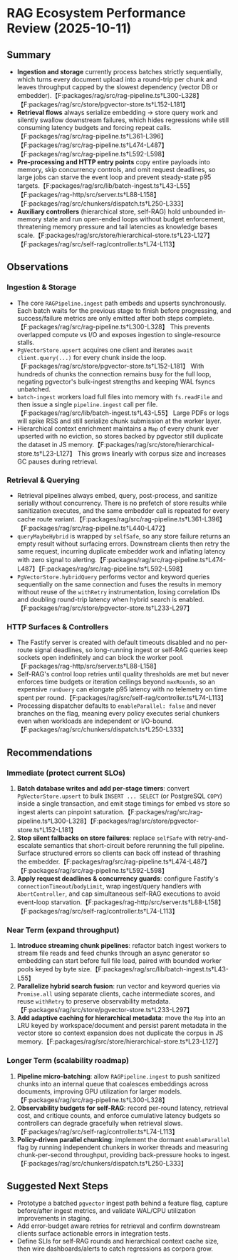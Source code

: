 # RAG Ecosystem Performance Review (2025-10-11)

## Summary
- **Ingestion and storage** currently process batches strictly sequentially, which turns every document upload into a round-trip per chunk and leaves throughput capped by the slowest dependency (vector DB or embedder).【F:packages/rag/src/rag-pipeline.ts†L300-L328】【F:packages/rag/src/store/pgvector-store.ts†L152-L181】
- **Retrieval flows** always serialize embedding → store query work and silently swallow downstream failures, which hides regressions while still consuming latency budgets and forcing repeat calls.【F:packages/rag/src/rag-pipeline.ts†L361-L396】【F:packages/rag/src/rag-pipeline.ts†L474-L487】【F:packages/rag/src/rag-pipeline.ts†L592-L598】
- **Pre-processing and HTTP entry points** copy entire payloads into memory, skip concurrency controls, and omit request deadlines, so large jobs can starve the event loop and prevent steady-state p95 targets.【F:packages/rag/src/lib/batch-ingest.ts†L43-L55】【F:packages/rag-http/src/server.ts†L88-L158】【F:packages/rag/src/chunkers/dispatch.ts†L250-L333】
- **Auxiliary controllers** (hierarchical store, self-RAG) hold unbounded in-memory state and run open-ended loops without budget enforcement, threatening memory pressure and tail latencies as knowledge bases scale.【F:packages/rag/src/store/hierarchical-store.ts†L23-L127】【F:packages/rag/src/self-rag/controller.ts†L74-L113】

## Observations

### Ingestion & Storage
- The core `RAGPipeline.ingest` path embeds and upserts synchronously. Each batch waits for the previous stage to finish before progressing, and success/failure metrics are only emitted after both steps complete.【F:packages/rag/src/rag-pipeline.ts†L300-L328】 This prevents overlapped compute vs I/O and exposes ingestion to single-resource stalls.
- `PgVectorStore.upsert` acquires one client and iterates `await client.query(...)` for every chunk inside the loop.【F:packages/rag/src/store/pgvector-store.ts†L152-L181】 With hundreds of chunks the connection remains busy for the full loop, negating pgvector's bulk-ingest strengths and keeping WAL fsyncs unbatched.
- `batch-ingest` workers load full files into memory with `fs.readFile` and then issue a single `pipeline.ingest` call per file.【F:packages/rag/src/lib/batch-ingest.ts†L43-L55】 Large PDFs or logs will spike RSS and still serialize chunk submission at the worker layer.
- Hierarchical context enrichment maintains a `Map` of every chunk ever upserted with no eviction, so stores backed by pgvector still duplicate the dataset in JS memory.【F:packages/rag/src/store/hierarchical-store.ts†L23-L127】 This grows linearly with corpus size and increases GC pauses during retrieval.

### Retrieval & Querying
- Retrieval pipelines always embed, query, post-process, and sanitize serially without concurrency. There is no prefetch of store results while sanitization executes, and the same embedder call is repeated for every cache route variant.【F:packages/rag/src/rag-pipeline.ts†L361-L396】【F:packages/rag/src/rag-pipeline.ts†L440-L472】
- `queryMaybeHybrid` is wrapped by `selfSafe`, so any store failure returns an empty result without surfacing errors. Downstream clients then retry the same request, incurring duplicate embedder work and inflating latency with zero signal to alerting.【F:packages/rag/src/rag-pipeline.ts†L474-L487】【F:packages/rag/src/rag-pipeline.ts†L592-L598】
- `PgVectorStore.hybridQuery` performs vector and keyword queries sequentially on the same connection and fuses the results in memory without reuse of the `withRetry` instrumentation, losing correlation IDs and doubling round-trip latency when hybrid search is enabled.【F:packages/rag/src/store/pgvector-store.ts†L233-L297】

### HTTP Surfaces & Controllers
- The Fastify server is created with default timeouts disabled and no per-route signal deadlines, so long-running ingest or self-RAG queries keep sockets open indefinitely and can block the worker pool.【F:packages/rag-http/src/server.ts†L88-L158】
- Self-RAG's control loop retries until quality thresholds are met but never enforces time budgets or iteration ceilings beyond `maxRounds`, so an expensive `runQuery` can elongate p95 latency with no telemetry on time spent per round.【F:packages/rag/src/self-rag/controller.ts†L74-L113】
- Processing dispatcher defaults to `enableParallel: false` and never branches on the flag, meaning every policy executes serial chunkers even when workloads are independent or I/O-bound.【F:packages/rag/src/chunkers/dispatch.ts†L250-L333】

## Recommendations

### Immediate (protect current SLOs)
1. **Batch database writes and add per-stage timers**: convert `PgVectorStore.upsert` to bulk `INSERT ... SELECT` (or PostgreSQL `COPY`) inside a single transaction, and emit stage timings for embed vs store so ingest alerts can pinpoint saturation.【F:packages/rag/src/rag-pipeline.ts†L300-L328】【F:packages/rag/src/store/pgvector-store.ts†L152-L181】
2. **Stop silent fallbacks on store failures**: replace `selfSafe` with retry-and-escalate semantics that short-circuit before rerunning the full pipeline. Surface structured errors so clients can back off instead of thrashing the embedder.【F:packages/rag/src/rag-pipeline.ts†L474-L487】【F:packages/rag/src/rag-pipeline.ts†L592-L598】
3. **Apply request deadlines & concurrency guards**: configure Fastify's `connectionTimeout`/`bodyLimit`, wrap ingest/query handlers with `AbortController`, and cap simultaneous self-RAG executions to avoid event-loop starvation.【F:packages/rag-http/src/server.ts†L88-L158】【F:packages/rag/src/self-rag/controller.ts†L74-L113】

### Near Term (expand throughput)
1. **Introduce streaming chunk pipelines**: refactor batch ingest workers to stream file reads and feed chunks through an async generator so embedding can start before full file load, paired with bounded worker pools keyed by byte size.【F:packages/rag/src/lib/batch-ingest.ts†L43-L55】
2. **Parallelize hybrid search fusion**: run vector and keyword queries via `Promise.all` using separate clients, cache intermediate scores, and reuse `withRetry` to preserve observability metadata.【F:packages/rag/src/store/pgvector-store.ts†L233-L297】
3. **Add adaptive caching for hierarchical metadata**: move the `Map` into an LRU keyed by workspace/document and persist parent metadata in the vector store so context expansion does not duplicate the corpus in JS memory.【F:packages/rag/src/store/hierarchical-store.ts†L23-L127】

### Longer Term (scalability roadmap)
1. **Pipeline micro-batching**: allow `RAGPipeline.ingest` to push sanitized chunks into an internal queue that coalesces embeddings across documents, improving GPU utilization for larger models.【F:packages/rag/src/rag-pipeline.ts†L300-L328】
2. **Observability budgets for self-RAG**: record per-round latency, retrieval cost, and critique counts, and enforce cumulative latency budgets so controllers can degrade gracefully when retrieval slows.【F:packages/rag/src/self-rag/controller.ts†L74-L113】
3. **Policy-driven parallel chunking**: implement the dormant `enableParallel` flag by running independent chunkers in worker threads and measuring chunk-per-second throughput, providing back-pressure hooks to ingest.【F:packages/rag/src/chunkers/dispatch.ts†L250-L333】

## Suggested Next Steps
- Prototype a batched `pgvector` ingest path behind a feature flag, capture before/after ingest metrics, and validate WAL/CPU utilization improvements in staging.
- Add error-budget aware retries for retrieval and confirm downstream clients surface actionable errors in integration tests.
- Define SLIs for self-RAG rounds and hierarchical context cache size, then wire dashboards/alerts to catch regressions as corpora grow.

